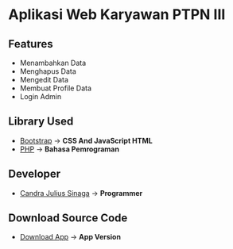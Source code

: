 # Aplikasi Web Karyawan PTPN III

## Features
* Menambahkan Data
* Menghapus Data
* Mengedit Data
* Membuat Profile Data
* Login Admin

## Library Used
* [Bootstrap](https://getbootstrap.com/) -> **CSS And JavaScript HTML**
* [PHP](https://www.php.net/) -> **Bahasa Pemrograman**

## Developer
* [Candra Julius Sinaga](https://code.cjsflow.com/) -> **Programmer**

## Download Source Code
* [Download App](https://github.com/candrajulius/ptpnIII/releases/tag/1.0) -> **App Version**

